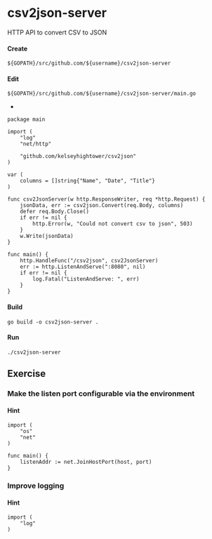 # csv2json-server

HTTP API to convert CSV to JSON

#### Create

    ${GOPATH}/src/github.com/${username}/csv2json-server

#### Edit

    ${GOPATH}/src/github.com/${username}/csv2json-server/main.go

-

	package main

	import (
		"log"
		"net/http"

		"github.com/kelseyhightower/csv2json"
	)

	var (
		columns = []string{"Name", "Date", "Title"}
	)

	func csv2JsonServer(w http.ResponseWriter, req *http.Request) {
		jsonData, err := csv2json.Convert(req.Body, columns)
		defer req.Body.Close()
		if err != nil {
			http.Error(w, "Could not convert csv to json", 503)
		}
		w.Write(jsonData)
	}

	func main() {
		http.HandleFunc("/csv2json", csv2JsonServer)
		err := http.ListenAndServe(":8080", nil)
		if err != nil {
			log.Fatal("ListenAndServe: ", err)
		}
	}

#### Build

    go build -o csv2json-server .

#### Run

    ./csv2json-server

## Exercise

### Make the listen port configurable via the environment

#### Hint

    import (
        "os"
        "net"
    )

    func main() {
        listenAddr := net.JoinHostPort(host, port)
    }

### Improve logging

#### Hint

    import (
        "log"
    )

